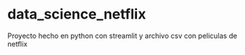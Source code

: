 # data_science_netflix
Proyecto hecho en python con streamlit y archivo csv con peliculas de netflix
